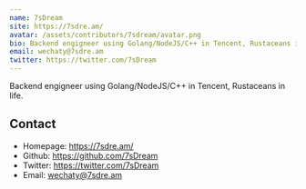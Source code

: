 ```yaml
---
name: 7sDream
site: https://7sdre.am/
avatar: /assets/contributors/7sdream/avatar.png
bio: Backend engigneer using Golang/NodeJS/C++ in Tencent, Rustaceans in life.
email: wechaty@7sdre.am
twitter: https://twitter.com/7sDream
---
```


Backend engigneer using Golang/NodeJS/C++ in Tencent, Rustaceans in life.

## Contact

- Homepage: <https://7sdre.am/>
- Github: <https://github.com/7sDream>
- Twitter: <https://twitter.com/7sDream>
- Email: <wechaty@7sdre.am>
